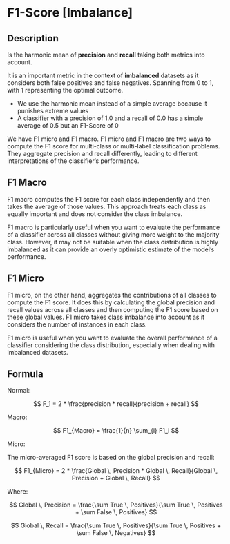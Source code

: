 # F1-Score [Imbalance]

## Description

Is the harmonic mean of **precision** and **recall** taking both metrics into account.

It is an important metric in the context of **imbalanced** datasets as it considers both false positives and false negatives. Spanning from 0 to 1, with 1 representing the optimal outcome.

- We use the harmonic mean instead of a simple average because it punishes extreme values
- A classifier with a precision of 1.0 and a recall of 0.0 has a simple average of 0.5 but an F1-Score of 0

We have F1 micro and F1 macro. F1 micro and F1 macro are two ways to compute the F1 score for multi-class or multi-label classification problems. They aggregate precision and recall differently, leading to different interpretations of the classifier’s performance.

## F1 Macro

F1 macro computes the F1 score for each class independently and then takes the average of those values. This approach treats each class as equally important and does not consider the class imbalance.

F1 macro is particularly useful when you want to evaluate the performance of a classifier across all classes without giving more weight to the majority class. However, it may not be suitable when the class distribution is highly imbalanced as it can provide an overly optimistic estimate of the model’s performance.

## F1 Micro

F1 micro, on the other hand, aggregates the contributions of all classes to compute the F1 score. It does this by calculating the global precision and recall values across all classes and then computing the F1 score based on these global values. F1 micro takes class imbalance into account as it considers the number of instances in each class.

F1 micro is useful when you want to evaluate the overall performance of a classifier considering the class distribution, especially when dealing with imbalanced datasets.

## Formula

Normal:

$$
F_1 = 2 * \frac{precision * recall}{precision + recall}
$$

Macro:

$$
F1_{Macro} = \frac{1}{n} \sum_{i} F1_i
$$

Micro:

The micro-averaged F1 score is based on the global precision and recall:

$$
F1_{Micro} = 2 * \frac{Global \, Precision * Global \, Recall}{Global \, Precision + Global \, Recall}
$$

Where:

$$
Global \, Precision = \frac{\sum True \, Positives}{\sum True \, Positives + \sum False \, Positives}
$$

$$
Global \, Recall = \frac{\sum True \, Positives}{\sum True \, Positives + \sum False \, Negatives}
$$
